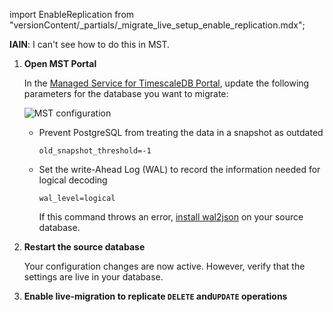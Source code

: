 import EnableReplication from "versionContent/_partials/_migrate_live_setup_enable_replication.mdx";

**IAIN**: I can't see how to do this in MST.

1. **Open MST Portal**

   In the [Managed Service for TimescaleDB Portal][mst-portal], update the following parameters for
   the database you want to migrate:
   
   <img class="main-content__illustration"
   src="https://assets.timescale.com/docs/images/mts-portal-configure.png"
   alt="MST configuration" />

   - Prevent PostgreSQL from treating the data in a snapshot as outdated
     ```shell
     old_snapshot_threshold=-1
     ```

   - Set the write-Ahead Log (WAL) to record the information needed for logical decoding
     ```shell
     wal_level=logical
     ```
     If this command throws an error, [install wal2json](https://github.com/eulerto/wal2json) on
     your source database. 

1. **Restart the source database**

   Your configuration changes are now active. However, verify that the
   settings are live in your database.

1. **Enable live-migration to replicate `DELETE` and`UPDATE` operations**

   <EnableReplication />
   
[mst-portal]: https://portal.managed.timescale.com/login